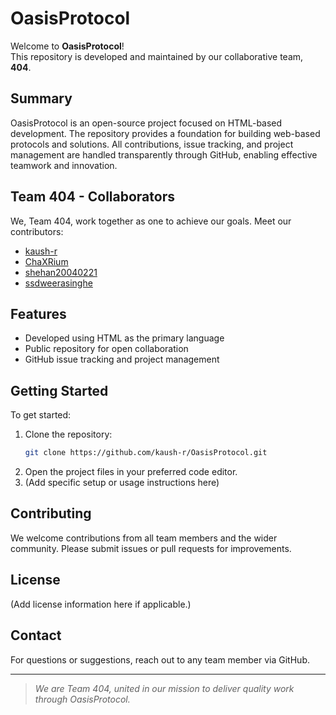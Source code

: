 # OasisProtocol

Welcome to **OasisProtocol**!  
This repository is developed and maintained by our collaborative team, **404**.

## Summary

OasisProtocol is an open-source project focused on HTML-based development. The repository provides a foundation for building web-based protocols and solutions. All contributions, issue tracking, and project management are handled transparently through GitHub, enabling effective teamwork and innovation.

## Team 404 - Collaborators

We, Team 404, work together as one to achieve our goals. Meet our contributors:

- [kaush-r](https://github.com/kaush-r)
- [ChaXRium](https://github.com/ChaXRium) 
- [shehan20040221](https://github.com/shehan20040221)
- [ssdweerasinghe](https://github.com/ssdweerasinghe)

## Features

- Developed using HTML as the primary language
- Public repository for open collaboration
- GitHub issue tracking and project management

## Getting Started

To get started:

1. Clone the repository:
   ```bash
   git clone https://github.com/kaush-r/OasisProtocol.git
   ```
2. Open the project files in your preferred code editor.
3. (Add specific setup or usage instructions here)

## Contributing

We welcome contributions from all team members and the wider community. Please submit issues or pull requests for improvements.

## License

(Add license information here if applicable.)

## Contact

For questions or suggestions, reach out to any team member via GitHub.

---

> _We are Team 404, united in our mission to deliver quality work through OasisProtocol._
